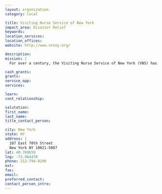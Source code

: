 ```yaml
---
layout: organization
category: local

title: Visiting Nurse Service of New York
impact_area: Disaster Relief
keywords: 
location_services: 
location_offices: 
website: http://www.vnsny.org/

description: 
mission: |
  For over a century, the Visiting Nurse Service of New York (VNS) has been recognized as the gold standard in home health care. From pediatrics to elder care, psychiatric assessments to AIDS treatment, short-term interventions to long-term management, VNS has the capabilities and resources to deliver the entire range of home health care services throughout all five boroughs of New York City and in Nassau County on Long Island. 

cash_grants: 
grants: 
service_opp: 
services: 

learn: 
cont_relationship: 

salutation: 
first_name: 
last_name: 
title_contact_person: 

city: New York
state: NY
address: |
  107 East 70th Street     
  New York NY 10021-5087
lat: 40.769659
lng: -73.964478
phone: 212-794-9200
ext: 
fax: 
email: 
preferred_contact: 
contact_person_intro: 
---
```

